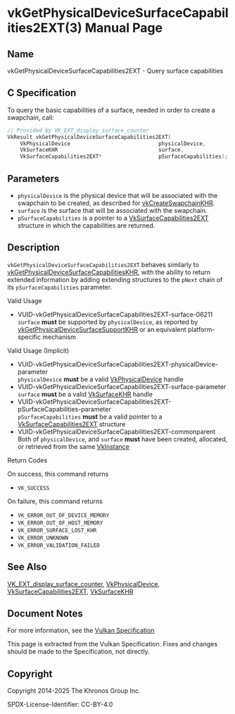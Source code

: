 # vkGetPhysicalDeviceSurfaceCapabilities2EXT(3) Manual Page

## Name

vkGetPhysicalDeviceSurfaceCapabilities2EXT - Query surface capabilities



## [](#_c_specification)C Specification

To query the basic capabilities of a surface, needed in order to create a swapchain, call:

```c++
// Provided by VK_EXT_display_surface_counter
VkResult vkGetPhysicalDeviceSurfaceCapabilities2EXT(
    VkPhysicalDevice                            physicalDevice,
    VkSurfaceKHR                                surface,
    VkSurfaceCapabilities2EXT*                  pSurfaceCapabilities);
```

## [](#_parameters)Parameters

- `physicalDevice` is the physical device that will be associated with the swapchain to be created, as described for [vkCreateSwapchainKHR](https://registry.khronos.org/vulkan/specs/latest/man/html/vkCreateSwapchainKHR.html).
- `surface` is the surface that will be associated with the swapchain.
- `pSurfaceCapabilities` is a pointer to a [VkSurfaceCapabilities2EXT](https://registry.khronos.org/vulkan/specs/latest/man/html/VkSurfaceCapabilities2EXT.html) structure in which the capabilities are returned.

## [](#_description)Description

`vkGetPhysicalDeviceSurfaceCapabilities2EXT` behaves similarly to [vkGetPhysicalDeviceSurfaceCapabilitiesKHR](https://registry.khronos.org/vulkan/specs/latest/man/html/vkGetPhysicalDeviceSurfaceCapabilitiesKHR.html), with the ability to return extended information by adding extending structures to the `pNext` chain of its `pSurfaceCapabilities` parameter.

Valid Usage

- [](#VUID-vkGetPhysicalDeviceSurfaceCapabilities2EXT-surface-06211)VUID-vkGetPhysicalDeviceSurfaceCapabilities2EXT-surface-06211  
  `surface` **must** be supported by `physicalDevice`, as reported by [vkGetPhysicalDeviceSurfaceSupportKHR](https://registry.khronos.org/vulkan/specs/latest/man/html/vkGetPhysicalDeviceSurfaceSupportKHR.html) or an equivalent platform-specific mechanism

Valid Usage (Implicit)

- [](#VUID-vkGetPhysicalDeviceSurfaceCapabilities2EXT-physicalDevice-parameter)VUID-vkGetPhysicalDeviceSurfaceCapabilities2EXT-physicalDevice-parameter  
  `physicalDevice` **must** be a valid [VkPhysicalDevice](https://registry.khronos.org/vulkan/specs/latest/man/html/VkPhysicalDevice.html) handle
- [](#VUID-vkGetPhysicalDeviceSurfaceCapabilities2EXT-surface-parameter)VUID-vkGetPhysicalDeviceSurfaceCapabilities2EXT-surface-parameter  
  `surface` **must** be a valid [VkSurfaceKHR](https://registry.khronos.org/vulkan/specs/latest/man/html/VkSurfaceKHR.html) handle
- [](#VUID-vkGetPhysicalDeviceSurfaceCapabilities2EXT-pSurfaceCapabilities-parameter)VUID-vkGetPhysicalDeviceSurfaceCapabilities2EXT-pSurfaceCapabilities-parameter  
  `pSurfaceCapabilities` **must** be a valid pointer to a [VkSurfaceCapabilities2EXT](https://registry.khronos.org/vulkan/specs/latest/man/html/VkSurfaceCapabilities2EXT.html) structure
- [](#VUID-vkGetPhysicalDeviceSurfaceCapabilities2EXT-commonparent)VUID-vkGetPhysicalDeviceSurfaceCapabilities2EXT-commonparent  
  Both of `physicalDevice`, and `surface` **must** have been created, allocated, or retrieved from the same [VkInstance](https://registry.khronos.org/vulkan/specs/latest/man/html/VkInstance.html)

Return Codes

On success, this command returns

- `VK_SUCCESS`

On failure, this command returns

- `VK_ERROR_OUT_OF_DEVICE_MEMORY`
- `VK_ERROR_OUT_OF_HOST_MEMORY`
- `VK_ERROR_SURFACE_LOST_KHR`
- `VK_ERROR_UNKNOWN`
- `VK_ERROR_VALIDATION_FAILED`

## [](#_see_also)See Also

[VK\_EXT\_display\_surface\_counter](https://registry.khronos.org/vulkan/specs/latest/man/html/VK_EXT_display_surface_counter.html), [VkPhysicalDevice](https://registry.khronos.org/vulkan/specs/latest/man/html/VkPhysicalDevice.html), [VkSurfaceCapabilities2EXT](https://registry.khronos.org/vulkan/specs/latest/man/html/VkSurfaceCapabilities2EXT.html), [VkSurfaceKHR](https://registry.khronos.org/vulkan/specs/latest/man/html/VkSurfaceKHR.html)

## [](#_document_notes)Document Notes

For more information, see the [Vulkan Specification](https://registry.khronos.org/vulkan/specs/latest/html/vkspec.html#vkGetPhysicalDeviceSurfaceCapabilities2EXT)

This page is extracted from the Vulkan Specification. Fixes and changes should be made to the Specification, not directly.

## [](#_copyright)Copyright

Copyright 2014-2025 The Khronos Group Inc.

SPDX-License-Identifier: CC-BY-4.0